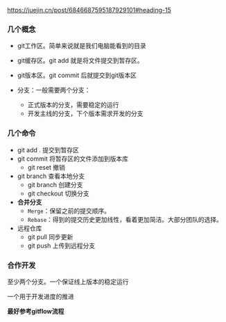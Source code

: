 https://juejin.cn/post/6846687595187929101#heading-15

### 几个概念

* git工作区。简单来说就是我们电脑能看到的目录
* git缓存区。git add 就是将文件提交到暂存区。
* git版本区。git commit 后就提交到git版本区

* 分支：一般需要两个分支：
  * 正式版本的分支，需要稳定的运行
  * 开发主线的分支，下个版本需求开发的分支

### 几个命令

* git add . 提交到暂存区
* git commit  将暂存区的文件添加到版本库
  * git reset 撤销
* git branch 查看本地分支
  * git branch <name>创建分支
  * git checkout <name> 切换分支
* **合并分支**
  * `Merge`：保留之前的提交顺序。
  * `Rebase`：得到的提交历史更加线性，看着更加简洁。大部分团队的选择。
* 远程仓库
  * git pull 同步更新
  * git push 上传到远程分支



### 合作开发



至少两个分支。一个保证线上版本的稳定运行

一个用于开发进度的推进

**最好参考gitflow流程**